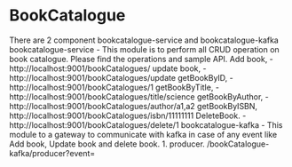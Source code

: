 # BookCatalogue
There are 2 component bookcatalogue-service and bookcatalogue-kafka
bookcatalogue-service -
   This module is to perform all CRUD operation on book catalogue. Please find the operations 
   and sample API.
     Add book, - http://localhost:9001/bookCatalogues/ 
     update book, - http://localhost:9001/bookCatalogues/update
     getBookByID, - http://localhost:9001/bookCatalogues/1
     getBookByTitle, - http://localhost:9001/bookCatalogues/title/science
     getBookByAuthor, - http://localhost:9001/bookCatalogues/author/a1,a2
     getBookByISBN, http://localhost:9001/bookCatalogues/isbn/11111111
     DeleteBook. - http://localhost:9001/bookCatalogues/delete/1
bookcatalogue-kafka - 
   This module to a gateway to communicate with kafka in case of any event like 
   Add book, Update book and delete book.
    1. producer. /bookCatalogue-kafka/producer?event=<message>